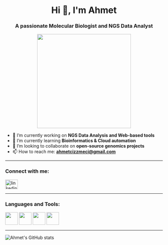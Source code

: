 <h1 align="center">Hi 👋, I'm Ahmet</h1>
<h3 align="center">A passionate Molecular Biologist and NGS Data Analyst</h3>

<p align="center">
  <img src="https://media.giphy.com/media/v1.Y2lkPTc5MGI3NjExZGI3NGEzMWQ5NTI4MzAyMjI2ZDIzNDUxNzliZjc0Y2U0YTdlNjAxYSZjdD1n/HscDLzkO8EOTmgkhQP/giphy.gif" width="300">
</p>

- 🔭 I’m currently working on **NGS Data Analysis and Web-based tools**
- 🌱 I’m currently learning **Bioinformatics & Cloud automation**
- 👯 I’m looking to collaborate on **open-source genomics projects**
- 📫 How to reach me: **ahmetcizzmeci@gmail.com**

---

<h3 align="left">Connect with me:</h3>
<p align="left">
<a href="https://linkedin.com/in/ahmetcizmeci" target="blank"><img align="center" src="https://cdn.jsdelivr.net/npm/simple-icons@v3/icons/linkedin.svg" alt="linkedin" height="30" width="40" /></a>
</p>

---

<h3 align="left">Languages and Tools:</h3>
<p align="left"> 
  <img src="https://cdn.jsdelivr.net/gh/devicons/devicon/icons/python/python-original.svg" width="40" height="40"/>
  <img src="https://cdn.jsdelivr.net/gh/devicons/devicon/icons/rstudio/rstudio-original.svg" width="40" height="40"/>
  <img src="https://cdn.jsdelivr.net/gh/devicons/devicon/icons/bash/bash-original.svg" width="40" height="40"/>
  <img src="https://cdn.jsdelivr.net/gh/devicons/devicon/icons/linux/linux-original.svg" width="40" height="40"/>
</p>

---

![Ahmet's GitHub stats](https://github-readme-stats.vercel.app/api?username=ahmetcizmeci&show_icons=true&theme=radical)
